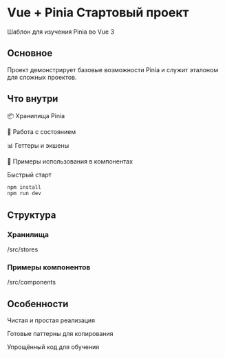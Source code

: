 # Vue + Pinia Стартовый проект

Шаблон для изучения Pinia во Vue 3

## Основное

Проект демонстрирует базовые возможности Pinia и служит эталоном для сложных проектов.

## Что внутри

📦 Хранилища Pinia

🔄 Работа с состоянием

📊 Геттеры и экшены

🧩 Примеры использования в компонентах

Быстрый старт

```bash
npm install
npm run dev
```

## Структура
### Хранилища
/src/stores 
### Примеры компонентов
/src/components 

## Особенности

Чистая и простая реализация

Готовые паттерны для копирования

Упрощённый код для обучения
